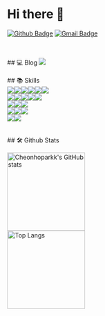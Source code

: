 # Hi there 👋

[![Github Badge](https://img.shields.io/badge/-Cheonhoparkk-grey?style=flat&logo=github&logoColor=white&link=https://github.com/Cheonhoparkk/)](https://www.github.com/Cheonhoparkk/) 
[![Gmail Badge](https://img.shields.io/badge/-a20489506@gmail.com-c14438?style=flat&logo=Gmail&logoColor=white&link=mailto:a20489506@gmail.com)](mailto:a20489506@gmail.com) 

<br>
<br>
## 💻 Blog
<a href="https://chpark610.tistory.com/" target="_blank">
    <img src="https://img.shields.io/badge/TISTORY-EE4E4E?style=for-the-badge&logo=tistory&logoColor=white"/>
</a>

<br>
<br>
## 📚 Skills
<div style="display: flex;">
  <a>
    <img src="https://img.shields.io/badge/java-007396?style=for-the-badge&logo=OpenJDK&logoColor=white">
  </a>

  <a>
    <img src="https://img.shields.io/badge/Spring-6DB33F?style=for-the-badge&logo=Spring&logoColor=white">
  </a>

  <a>
    <img src="https://img.shields.io/badge/springboot-6DB33F?style=for-the-badge&logo=springboot&logoColor=white">
  </a>

  <a>
    <img src="https://img.shields.io/badge/Spring Security-6DB33F?style=for-the-badge&logo=Spring Security&logoColor=white">
  </a>
    
  <a>
    <img src="https://img.shields.io/badge/gradle-02303A?style=for-the-badge&logo=gradle&logoColor=#02303A">
  </a>

  <a>
    <img src="https://img.shields.io/badge/apache maven-C71A36?style=for-the-badge&logo=apachemaven&logoColor=#02303A">
  </a>
</div>

<div style="display: flex;">
  <a>
    <img src="https://img.shields.io/badge/HTML5-E34F26?style=for-the-badge&logo=HTML5&logoColor=white">
  </a>

  <a>
    <img src="https://img.shields.io/badge/CSS3-1572B6?style=for-the-badge&logo=CSS3&logoColor=white">
  </a>
  
  <a>
    <img src="https://img.shields.io/badge/JavaScript-F7DF1E?style=for-the-badge&logo=JavaScript&logoColor=white">
  </a>

  <a>
    <img src="https://img.shields.io/badge/Thymeleaf-005F0F?style=for-the-badge&logo=Thymeleaf&logoColor=white">
  </a>

  <a>
    <img src="https://img.shields.io/badge/jQuery-0769AD?style=for-the-badge&logo=jquery&logoColor=white">
  </a>
  
</div>

<div style="display: flex;">
  <a>
    <img src="https://img.shields.io/badge/MySQL-4479A1?style=for-the-badge&logo=MySQL&logoColor=white">
  </a>

  <a>
    <img src="https://img.shields.io/badge/oracle-F80000?style=for-the-badge&logo=oracleL&logoColor=white">
  </a>

  <a>
    <img src="https://img.shields.io/badge/mariadb-003545?style=for-the-badge&logo=mariadb&logoColor=white">
  </a>
  
</div>

<div style="display: flex;">
  <a>
    <img src="https://img.shields.io/badge/linux-FCC624?style=for-the-badge&logo=linux&logoColor=white">
  </a>
  
  <a>
    <img src="https://img.shields.io/badge/apache-D22128?style=for-the-badge&logo=apache&logoColor=white">
  </a>

  <a>
    <img src="https://img.shields.io/badge/apache tomcat-F8DC75?style=for-the-badge&logo=apachetomcat&logoColor=white">
  </a>
  
</div>

<div style="display: flex;">
  <a>
    <img src="https://img.shields.io/badge/subversion-809CC9?style=for-the-badge&logo=subversion&logoColor=white">
  </a>

  <a>
    <img src="https://img.shields.io/badge/git-F05032?style=for-the-badge&logo=git&logoColor=white">
  </a>
</div>

<br>
<br>
## 🛠️ Github Stats
<p>
  <img height="180em" src="https://github-readme-stats.vercel.app/api?username=Cheonhoparkk&hide=stars,contribs&show_icons=true&theme=radical" alt="Cheonhoparkk's GitHub stats">
  <br>
  <img height="180em" src="https://github-readme-stats.vercel.app/api/top-langs/?username=Cheonhoparkk&layout=compact&theme=radical" alt="Top Langs">
</p>
